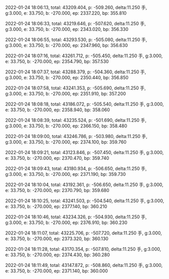 2022-01-24 18:06:13, total: 43209.404, p: -509.260, delta:11.250 手, g:3.000, e: 33.750, b: -270.000, ep: 2337.220, bp: 355.810

2022-01-24 18:06:33, total: 43219.646, p: -507.620, delta:11.250 手, g:3.000, e: 33.750, b: -270.000, ep: 2343.020, bp: 356.330

2022-01-24 18:06:55, total: 43293.530, p: -505.080, delta:11.250 手, g:3.000, e: 33.750, b: -270.000, ep: 2347.960, bp: 356.630

2022-01-24 18:07:16, total: 43261.712, p: -505.450, delta:11.250 手, g:3.000, e: 33.750, b: -270.000, ep: 2354.790, bp: 357.530

2022-01-24 18:07:37, total: 43288.379, p: -504.360, delta:11.250 手, g:3.000, e: 33.750, b: -270.000, ep: 2350.440, bp: 356.850

2022-01-24 18:07:58, total: 43241.353, p: -505.690, delta:11.250 手, g:3.000, e: 33.750, b: -270.000, ep: 2351.910, bp: 357.200

2022-01-24 18:08:18, total: 43186.072, p: -505.540, delta:11.250 手, g:3.000, e: 33.750, b: -270.000, ep: 2358.940, bp: 358.060

2022-01-24 18:08:39, total: 43235.524, p: -501.690, delta:11.250 手, g:3.000, e: 33.750, b: -270.000, ep: 2366.150, bp: 358.480

2022-01-24 18:09:00, total: 43246.786, p: -503.980, delta:11.250 手, g:3.000, e: 33.750, b: -270.000, ep: 2374.100, bp: 359.760

2022-01-24 18:09:21, total: 43123.846, p: -507.450, delta:11.250 手, g:3.000, e: 33.750, b: -270.000, ep: 2370.470, bp: 359.740

2022-01-24 18:09:43, total: 43180.934, p: -506.650, delta:11.250 手, g:3.000, e: 33.750, b: -270.000, ep: 2371.190, bp: 359.730

2022-01-24 18:10:04, total: 43192.361, p: -506.650, delta:11.250 手, g:3.000, e: 33.750, b: -270.000, ep: 2370.790, bp: 359.680

2022-01-24 18:10:25, total: 43241.503, p: -504.540, delta:11.250 手, g:3.000, e: 33.750, b: -270.000, ep: 2377.140, bp: 360.210

2022-01-24 18:10:46, total: 43234.326, p: -504.930, delta:11.250 手, g:3.000, e: 33.750, b: -270.000, ep: 2376.910, bp: 360.230

2022-01-24 18:11:07, total: 43225.706, p: -507.720, delta:11.250 手, g:3.000, e: 33.750, b: -270.000, ep: 2373.320, bp: 360.130

2022-01-24 18:11:28, total: 43170.354, p: -507.810, delta:11.250 手, g:3.000, e: 33.750, b: -270.000, ep: 2374.430, bp: 360.280

2022-01-24 18:11:49, total: 43147.872, p: -508.860, delta:11.250 手, g:3.000, e: 33.750, b: -270.000, ep: 2371.140, bp: 360.000